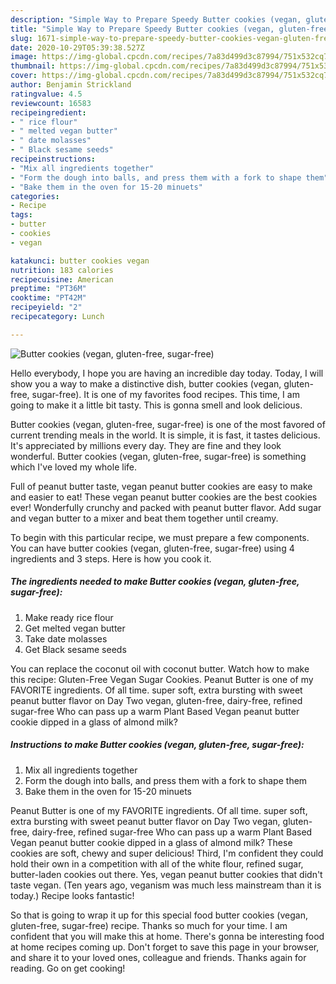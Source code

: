 ```yaml
---
description: "Simple Way to Prepare Speedy Butter cookies (vegan, gluten-free, sugar-free)"
title: "Simple Way to Prepare Speedy Butter cookies (vegan, gluten-free, sugar-free)"
slug: 1671-simple-way-to-prepare-speedy-butter-cookies-vegan-gluten-free-sugar-free
date: 2020-10-29T05:39:38.527Z
image: https://img-global.cpcdn.com/recipes/7a83d499d3c87994/751x532cq70/butter-cookies-vegan-gluten-free-sugar-free-recipe-main-photo.jpg
thumbnail: https://img-global.cpcdn.com/recipes/7a83d499d3c87994/751x532cq70/butter-cookies-vegan-gluten-free-sugar-free-recipe-main-photo.jpg
cover: https://img-global.cpcdn.com/recipes/7a83d499d3c87994/751x532cq70/butter-cookies-vegan-gluten-free-sugar-free-recipe-main-photo.jpg
author: Benjamin Strickland
ratingvalue: 4.5
reviewcount: 16583
recipeingredient:
- " rice flour"
- " melted vegan butter"
- " date molasses"
- " Black sesame seeds"
recipeinstructions:
- "Mix all ingredients together"
- "Form the dough into balls, and press them with a fork to shape them"
- "Bake them in the oven for 15-20 minuets"
categories:
- Recipe
tags:
- butter
- cookies
- vegan

katakunci: butter cookies vegan 
nutrition: 183 calories
recipecuisine: American
preptime: "PT36M"
cooktime: "PT42M"
recipeyield: "2"
recipecategory: Lunch

---
```



![Butter cookies (vegan, gluten-free, sugar-free)](https://img-global.cpcdn.com/recipes/7a83d499d3c87994/751x532cq70/butter-cookies-vegan-gluten-free-sugar-free-recipe-main-photo.jpg)

Hello everybody, I hope you are having an incredible day today. Today, I will show you a way to make a distinctive dish, butter cookies (vegan, gluten-free, sugar-free). It is one of my favorites food recipes. This time, I am going to make it a little bit tasty. This is gonna smell and look delicious.

Butter cookies (vegan, gluten-free, sugar-free) is one of the most favored of current trending meals in the world. It is simple, it is fast, it tastes delicious. It's appreciated by millions every day. They are fine and they look wonderful. Butter cookies (vegan, gluten-free, sugar-free) is something which I've loved my whole life.

Full of peanut butter taste, vegan peanut butter cookies are easy to make and easier to eat! These vegan peanut butter cookies are the best cookies ever! Wonderfully crunchy and packed with peanut butter flavor. Add sugar and vegan butter to a mixer and beat them together until creamy.


To begin with this particular recipe, we must prepare a few components. You can have butter cookies (vegan, gluten-free, sugar-free) using 4 ingredients and 3 steps. Here is how you cook it.

<!--inarticleads1-->

##### The ingredients needed to make Butter cookies (vegan, gluten-free, sugar-free):

1. Make ready  rice flour
1. Get  melted vegan butter
1. Take  date molasses
1. Get  Black sesame seeds


You can replace the coconut oil with coconut butter. Watch how to make this recipe: Gluten-Free Vegan Sugar Cookies. Peanut Butter is one of my FAVORITE ingredients. Of all time. super soft, extra bursting with sweet peanut butter flavor on Day Two vegan, gluten-free, dairy-free, refined sugar-free Who can pass up a warm Plant Based Vegan peanut butter cookie dipped in a glass of almond milk? 

<!--inarticleads2-->

##### Instructions to make Butter cookies (vegan, gluten-free, sugar-free):

1. Mix all ingredients together
1. Form the dough into balls, and press them with a fork to shape them
1. Bake them in the oven for 15-20 minuets


Peanut Butter is one of my FAVORITE ingredients. Of all time. super soft, extra bursting with sweet peanut butter flavor on Day Two vegan, gluten-free, dairy-free, refined sugar-free Who can pass up a warm Plant Based Vegan peanut butter cookie dipped in a glass of almond milk? These cookies are soft, chewy and super delicious! Third, I&#39;m confident they could hold their own in a competition with all of the white flour, refined sugar, butter-laden cookies out there. Yes, vegan peanut butter cookies that didn&#39;t taste vegan. (Ten years ago, veganism was much less mainstream than it is today.) Recipe looks fantastic! 

So that is going to wrap it up for this special food butter cookies (vegan, gluten-free, sugar-free) recipe. Thanks so much for your time. I am confident that you will make this at home. There's gonna be interesting food at home recipes coming up. Don't forget to save this page in your browser, and share it to your loved ones, colleague and friends. Thanks again for reading. Go on get cooking!
